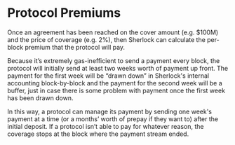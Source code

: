 # Protocol Premiums

Once an agreement has been reached on the cover amount (e.g. $100M) and the price of coverage (e.g. 2%), then Sherlock can calculate the per-block premium that the protocol will pay.

Because it’s extremely gas-inefficient to send a payment every block, the protocol will initially send at least two weeks worth of payment up front. The payment for the first week will be “drawn down” in Sherlock's internal accounting block-by-block and the payment for the second week will be a buffer, just in case there is some problem with payment once the first week has been drawn down.

In this way, a protocol can manage its payment by sending one week's payment at a time (or a months’ worth of prepay if they want to) after the initial deposit. If a protocol isn’t able to pay for whatever reason, the coverage stops at the block where the payment stream ended.
